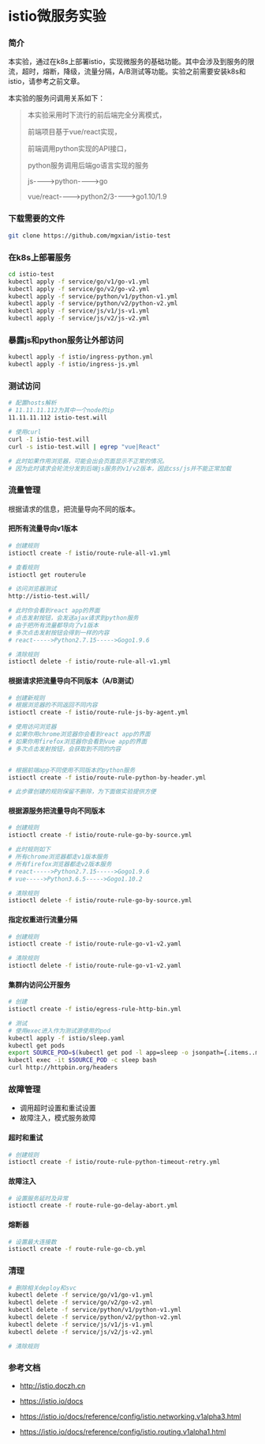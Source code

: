 # istio微服务实验

### 简介

本实验，通过在k8s上部署istio，实现微服务的基础功能。其中会涉及到服务的限流，超时，熔断，降级，流量分隔，A/B测试等功能。实验之前需要安装k8s和istio，请参考之前文章。

本实验的服务问调用关系如下：

> 本实验采用时下流行的前后端完全分离模式，
>
> 前端项目基于vue/react实现，
>
> 前端调用python实现的API接口，
>
> python服务调用后端go语言实现的服务
>
> js---->python---->go
>
> vue/react---->python2/3---->go1.10/1.9

### 下载需要的文件

```sh
git clone https://github.com/mgxian/istio-test
```

### 在k8s上部署服务

```sh
cd istio-test
kubectl apply -f service/go/v1/go-v1.yml
kubectl apply -f service/go/v2/go-v2.yml
kubectl apply -f service/python/v1/python-v1.yml
kubectl apply -f service/python/v2/python-v2.yml
kubectl apply -f service/js/v1/js-v1.yml
kubectl apply -f service/js/v2/js-v2.yml
```

### 暴露js和python服务让外部访问

```sh
kubectl apply -f istio/ingress-python.yml
kubectl apply -f istio/ingress-js.yml
```

### 测试访问

```sh
# 配置hosts解析
# 11.11.11.112为其中一个node的ip
11.11.11.112 istio-test.will

# 使用curl
curl -I istio-test.will
curl -s istio-test.will | egrep "vue|React"

# 此时如果作用浏览器，可能会出会页面显示不正常的情况。
# 因为此时请求会轮流分发到后端js服务的v1/v2版本，因此css/js并不能正常加载
```

### 流量管理

根据请求的信息，把流量导向不同的版本。

#### 把所有流量导向v1版本

```sh
# 创建规则
istioctl create -f istio/route-rule-all-v1.yml

# 查看规则
istioctl get routerule

# 访问浏览器测试
http://istio-test.will/

# 此时你会看到react app的界面
# 点击发射按钮，会发送ajax请求到python服务
# 由于把所有流量都导向了v1版本
# 多次点击发射按钮会得到一样的内容
# react----->Python2.7.15----->Gogo1.9.6

# 清除规则
istioctl delete -f istio/route-rule-all-v1.yml
```

#### 根据请求把流量导向不同版本（A/B测试）

```sh
# 创建新规则
# 根据浏览器的不同返回不同内容
istioctl create -f istio/route-rule-js-by-agent.yml

# 使用访问浏览器
# 如果你用chrome浏览器你会看到react app的界面
# 如果你用firefox浏览器你会看到vue app的界面
# 多次点击发射按钮，会获取到不同的内容


# 根据前端app不同使用不同版本的python服务
istioctl create -f istio/route-rule-python-by-header.yml

# 此步骤创建的规则保留不删除，为下面做实验提供方便
```

#### 根据源服务把流量导向不同版本

```sh
# 创建规则
istioctl create -f istio/route-rule-go-by-source.yml

# 此时规则如下
# 所有chrome浏览器都走v1版本服务
# 所有firefox浏览器都走v2版本服务
# react----->Python2.7.15----->Gogo1.9.6
# vue----->Python3.6.5----->Gogo1.10.2

# 清除规则
istioctl delete -f istio/route-rule-go-by-source.yml
```

#### 指定权重进行流量分隔

```sh
# 创建规则
istioctl create -f istio/route-rule-go-v1-v2.yaml

# 清除规则
istioctl delete -f istio/route-rule-go-v1-v2.yaml
```

#### 集群内访问公开服务

```sh
# 创建
istioctl create -f istio/egress-rule-http-bin.yml

# 测试
# 使用exec进入作为测试源使用的pod
kubectl apply -f istio/sleep.yaml
kubectl get pods
export SOURCE_POD=$(kubectl get pod -l app=sleep -o jsonpath={.items..metadata.name})
kubectl exec -it $SOURCE_POD -c sleep bash
curl http://httpbin.org/headers
```



### 故障管理

- 调用超时设置和重试设置
- 故障注入，模式服务故障

#### 超时和重试

```sh
# 创建规则
istioctl create -f istio/route-rule-python-timeout-retry.yml
```

#### 故障注入

```sh
# 设置服务延时及异常
istioctl create -f route-rule-go-delay-abort.yml
```

####  熔断器

```sh
# 设置最大连接数
istioctl create -f route-rule-go-cb.yml
```

### 清理

```sh
# 删除相关deploy和svc
kubectl delete -f service/go/v1/go-v1.yml
kubectl delete -f service/go/v2/go-v2.yml
kubectl delete -f service/python/v1/python-v1.yml
kubectl delete -f service/python/v2/python-v2.yml
kubectl delete -f service/js/v1/js-v1.yml
kubectl delete -f service/js/v2/js-v2.yml

# 清除规则

```

### 参考文档

- http://istio.doczh.cn
- https://istio.io/docs

- https://istio.io/docs/reference/config/istio.networking.v1alpha3.html
- https://istio.io/docs/reference/config/istio.routing.v1alpha1.html

